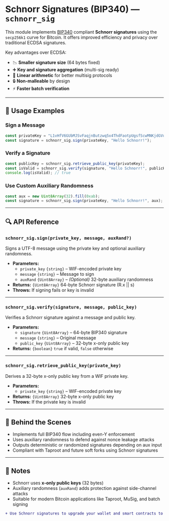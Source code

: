 # Schnorr Signatures (BIP340) — `schnorr_sig`

This module implements [BIP340](https://github.com/bitcoin/bips/blob/master/bip-0340.mediawiki) compliant **Schnorr signatures** using the `secp256k1` curve for Bitcoin. It offers improved efficiency and privacy over traditional ECDSA signatures.

Key advantages over ECDSA:

- 📉 **Smaller signature size** (64 bytes fixed)
- ➕ **Key and signature aggregation** (multi-sig ready)
- 🧮 **Linear arithmetic** for better multisig protocols
- 🔒 **Non-malleable** by design
- ⚡ **Faster batch verification**

---

## 🧪 Usage Examples

### Sign a Message
```js
const privateKey = "L1vHfV6GUbMJSvFaqjnButzwq5x4ThdFaotpUgsfScwMNKjdGVuS";
const signature = schnorr_sig.sign(privateKey, "Hello Schnorr!");
```

### Verify a Signature
```js
const publicKey = schnorr_sig.retrieve_public_key(privateKey);
const isValid = schnorr_sig.verify(signature, "Hello Schnorr!", publicKey);
console.log(isValid); // true
```

### Use Custom Auxiliary Randomness
```js
const aux = new Uint8Array(32).fill(0xab);
const signature = schnorr_sig.sign(privateKey, "Hello Schnorr!", aux);
```

---

## 🔍 API Reference

### `schnorr_sig.sign(private_key, message, auxRand?)`
Signs a UTF-8 message using the private key and optional auxiliary randomness.

- **Parameters:**
  - `private_key` `{string}` – WIF-encoded private key
  - `message` `{string}` – Message to sign
  - `auxRand` `{Uint8Array}` – *(Optional)* 32-byte auxiliary randomness
- **Returns:** `{Uint8Array}` 64-byte Schnorr signature (R.x || s)
- **Throws:** If signing fails or key is invalid

---

### `schnorr_sig.verify(signature, message, public_key)`
Verifies a Schnorr signature against a message and public key.

- **Parameters:**
  - `signature` `{Uint8Array}` – 64-byte BIP340 signature
  - `message` `{string}` – Original message
  - `public_key` `{Uint8Array}` – 32-byte x-only public key
- **Returns:** `{boolean}` `true` if valid, `false` otherwise

---

### `schnorr_sig.retrieve_public_key(private_key)`
Derives a 32-byte x-only public key from a WIF private key.

- **Parameters:**
  - `private_key` `{string}` – WIF-encoded private key
- **Returns:** `{Uint8Array}` 32-byte x-only public key
- **Throws:** If the private key is invalid

---

## 🧠 Behind the Scenes

- Implements full BIP340 flow including even-Y enforcement
- Uses auxiliary randomness to defend against nonce leakage attacks
- Outputs deterministic or randomized signatures depending on aux input
- Compliant with Taproot and future soft forks using Schnorr signatures

---

## 📌 Notes

- Schnorr uses **x-only public keys** (32 bytes)
- Auxiliary randomness (`auxRand`) adds protection against side-channel attacks
- Suitable for modern Bitcoin applications like Taproot, MuSig, and batch signing

```diff
+ Use Schnorr signatures to upgrade your wallet and smart contracts to Bitcoin’s latest cryptographic standards.
```
